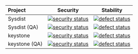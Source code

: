 | Project            | Security      | Stability  |
|:------------------ |	 ------------- | ---------- |
| Sysdist            | [![security status](https://www.meterian.com/badge/gh/bbossola/sysdist/security?branch=master)](https://www.meterian.com/report/gh/bbossola/sysdist?branch=master) | [![defect status](https://www.meterian.com/badge/gh/bbossola/sysdist/stability?branch=master)](https://www.meterian.com/report/gh/bbossola/sysdist?branch=master) |
| Sysdist (QA)       | [![security status](https://qa.meterian.com/badge/gh/bbossola/sysdist/security?branch=master)](https://qa.meterian.com/report/gh/bbossola/sysdist?branch=master) | [![defect status](https://qa.meterian.com/badge/gh/bbossola/sysdist/stability?branch=master)](https://qa.meterian.com/report/gh/bbossola/sysdist?branch=master) |
| keystone            | [![security status](https://www.meterian.com/badge/gh/keystonejs/keystone/security)](https://www.meterian.com/report/gh/keystonejs/keystone) | [![defect status](https://www.meterian.com/badge/gh/keystonejs/keystone/stability)](https://www.meterian.com/report/gh/keystonejs/keystone) |
| keystone (QA)       | [![security status](https://qa.meterian.com/badge/gh/keystonejs/keystone/security)](https://qa.meterian.com/report/gh/keystonejs/keystone) | [![defect status](https://qa.meterian.com/badge/gh/keystonejs/keystone/stability)](https://qa.meterian.com/report/gh/keystonejs/keystone) |
